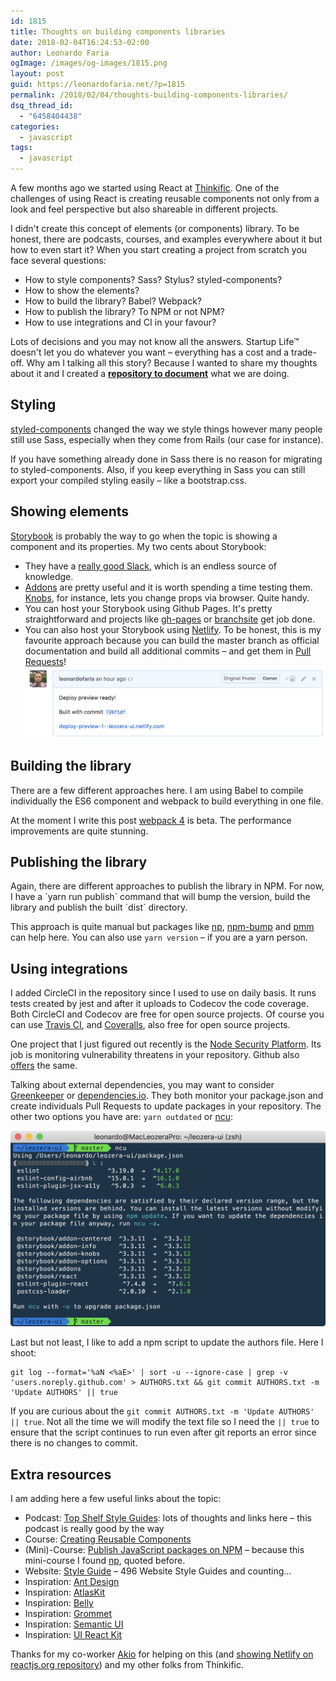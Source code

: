 ```yaml
---
id: 1815
title: Thoughts on building components libraries
date: 2018-02-04T16:24:53-02:00
author: Leonardo Faria
ogImage: /images/og-images/1815.png
layout: post
guid: https://leonardofaria.net/?p=1815
permalink: /2018/02/04/thoughts-building-components-libraries/
dsq_thread_id:
  - "6458404438"
categories:
  - javascript
tags:
  - javascript
---
```


A few months ago we started using React at [Thinkific](https://thinkific.com). One of the challenges of using React is creating reusable components not only from a look and feel perspective but also shareable in different projects.

I didn't create this concept of elements (or components) library. To be honest, there are podcasts, courses, and examples everywhere about it but how to even start it? When you start creating a project from scratch you face several questions:

  * How to style components? Sass? Stylus? styled-components?
  * How to show the elements?
  * How to build the library? Babel? Webpack?
  * How to publish the library? To NPM or not NPM?
  * How to use integrations and CI in your favour?

Lots of decisions and you may not know all the answers. Startup Life™ doesn't let you do whatever you want – everything has a cost and a trade-off. Why am I talking all this story? Because I wanted to share my thoughts about it and I created a [**repository to document**](https://github.com/leonardofaria/leozera-ui) what we are doing.  
<!--more-->

## Styling

[styled-components](https://www.styled-components.com/) changed the way we style things however many people still use Sass, especially when they come from Rails (our case for instance).

If you have something already done in Sass there is no reason for migrating to styled-components. Also, if you keep everything in Sass you can still export your compiled styling easily – like a bootstrap.css.

## Showing elements

[Storybook](https://storybook.js.org/) is probably the way to go when the topic is showing a component and its properties. My two cents about Storybook:

* They have a [really good Slack](https://now-examples-slackin-nqnzoygycp.now.sh/), which is an endless source of knowledge.
* [Addons](https://storybook.js.org/addons/addon-gallery/) are pretty useful and it is worth spending a time testing them. [Knobs](https://github.com/storybooks/storybook/tree/master/addons/knobs), for instance, lets you change props via browser. Quite handy.
* You can host your Storybook using Github Pages. It's pretty straightforward and projects like [gh-pages](https://github.com/tschaub/gh-pages) or [branchsite](https://github.com/enriquecaballero/branchsite) get job done.
* You can also host your Storybook using [Netlify](https://www.netlify.com/). To be honest, this is my favourite approach because you can build the master branch as official documentation and build all additional commits – and get them in [Pull Requests](https://github.com/leonardofaria/leozera-ui/pull/1)!  
![Netlify hook in PR](/wp-content/uploads/2017/12/netlify.png)

## Building the library

There are a few different approaches here. I am using Babel to compile individually the ES6 component and webpack to build everything in one file.

At the moment I write this post [webpack 4](https://medium.com/webpack/webpack-4-beta-try-it-today-6b1d27d7d7e2) is beta. The performance improvements are quite stunning.

## Publishing the library

Again, there are different approaches to publish the library in NPM. For now, I have a \`yarn run publish\` command that will bump the version, build the library and publish the built \`dist\` directory.

This approach is quite manual but packages like [np](https://github.com/sindresorhus/np), [npm-bump](https://github.com/mgol/npm-bump) and [pmm](https://github.com/d4rkr00t/pmm) can help here. You can also use `yarn version` – if you are a yarn person.

## Using integrations

I added CircleCI in the repository since I used to use on daily basis. It runs tests created by jest and after it uploads to Codecov the code coverage. Both CircleCI and Codecov are free for open source projects. Of course you can use [Travis CI](https://travis-ci.org/), and [Coveralls](https://coveralls.io/), also free for open source projects.

One project that I just figured out recently is the [Node Security Platform](https://nodesecurity.io/). Its job is monitoring vulnerability threatens in your repository. Github also [offers](https://help.github.com/articles/about-security-alerts-for-vulnerable-dependencies/) the same.

Talking about external dependencies, you may want to consider [Greenkeeper](https://greenkeeper.io/) or [dependencies.io](https://www.dependencies.io/). They both monitor your package.json and create individuals Pull Requests to update packages in your repository. The other two options you have are: `yarn outdated` or [ncu](https://www.npmjs.com/package/npm-check-updates):

[![ncu](/wp-content/uploads/2018/02/ncu.png)](https://www.npmjs.com/package/npm-check-updates)

Last but not least, I like to add a npm script to update the authors file. Here I shoot:

```
git log --format='%aN <%aE>' | sort -u --ignore-case | grep -v 'users.noreply.github.com' > AUTHORS.txt && git commit AUTHORS.txt -m 'Update AUTHORS' || true
```

If you are curious about the `git commit AUTHORS.txt -m 'Update AUTHORS' || true`. Not all the time we will modify the text file so I need the `|| true` to ensure that the script continues to run even after git reports an error since there is no changes to commit.

## Extra resources

I am adding here a few useful links about the topic:

* Podcast: [Top Shelf Style Guides](http://frontendhappyhour.com/episodes/top-shelf-style-guides/): lots of thoughts and links here – this podcast is really good by the way
* Course: [Creating Reusable Components](https://www.pluralsight.com/courses/react-creating-reusable-components)
* (Mini)-Course: [Publish JavaScript packages on NPM](https://egghead.io/courses/publish-javascript-packages-on-npm) – because this mini-course I found [np](https://github.com/sindresorhus/np), quoted before.
* Website: [Style Guide](http://styleguides.io/) – 496 Website Style Guides and counting&#8230;
* Inspiration: [Ant Design](https://ant.design/)
* Inspiration: [AtlasKit](https://atlaskit.atlassian.com/)
* Inspiration: [Belly](https://nikgraf.github.io/belle/)
* Inspiration: [Grommet](http://grommet.io/)
* Inspiration: [Semantic UI](https://react.semantic-ui.com/)
* Inspiration: [UI React Kit](http://reactsymbols.com/)

Thanks for my co-worker [Akio](https://github.com/akiokio) for helping on this (and [showing Netlify on reactjs.org repository](https://github.com/reactjs/reactjs.org/pull/338#issuecomment-346891946)) and my other folks from Thinkific.
